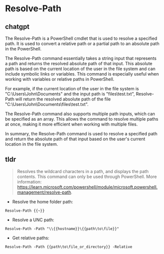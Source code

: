 # Resolve-Path 
## chatgpt 
The Resolve-Path is a PowerShell cmdlet that is used to resolve a specified path. It is used to convert a relative path or a partial path to an absolute path in the PowerShell.

The Resolve-Path command essentially takes a string input that represents a path and returns the resolved absolute path of that input. This absolute path is based on the current location of the user in the file system and can include symbolic links or variables. This command is especially useful when working with variables or relative paths in PowerShell.

For example, if the current location of the user in the file system is "C:\Users\John\Documents" and the input path is "files\test.txt", Resolve-Path will return the resolved absolute path of the file "C:\Users\John\Documents\files\test.txt".

The Resolve-Path command also supports multiple path inputs, which can be specified as an array. This allows the command to resolve multiple paths at once, making it more efficient when working with multiple files.

In summary, the Resolve-Path command is used to resolve a specified path and return the absolute path of that input based on the user's current location in the file system. 

## tldr 
 
> Resolves the wildcard characters in a path, and displays the path contents.
> This command can only be used through PowerShell.
> More information: <https://learn.microsoft.com/powershell/module/microsoft.powershell.management/resolve-path>.

- Resolve the home folder path:

`Resolve-Path {{~}}`

- Resolve a UNC path:

`Resolve-Path -Path "\\{{hostname}}\{{path\to\file}}"`

- Get relative paths:

`Resolve-Path -Path {{path\to\file_or_directory}} -Relative`
